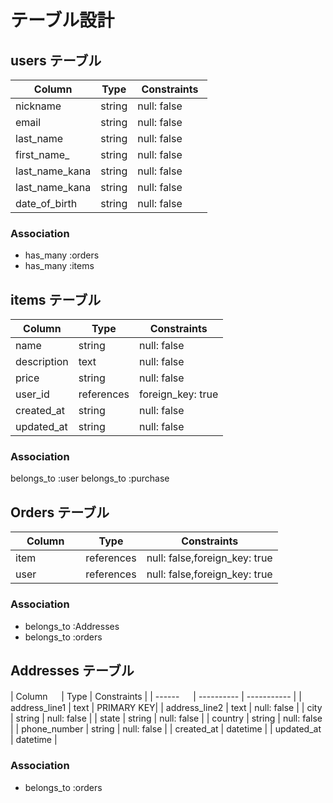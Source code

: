 # テーブル設計

## users テーブル

| Column                 | Type    | Constraints    |
| ----------------       | ------  | -----------    |
| nickname               | string  | null: false    |
| email                  | string  | null: false　　 |
| last_name              | string  | null: false    |
| first_name_            | string  | null: false    |
| last_name_kana         | string  | null: false    |
| last_name_kana         | string  | null: false    |
| date_of_birth          | string  | null: false    |

### Association
- has_many :orders
- has_many :items

## items テーブル

| Column        | Type       | Constraints       |
| ------        | ------     | -----------       |
| name          | string     | null: false       | 
| description   | text       | null: false       | 
| price         | string     | null: false       | 
| user_id       | references | foreign_key: true |
| created_at    | string     | null: false       |
| updated_at    | string     | null: false       |

### Association

belongs_to :user
belongs_to :purchase

## Orders テーブル

| Column     | Type       | Constraints |
| -------    | ---------- | ----------- |
| item　　　　| references | null: false,foreign_key: true |
| user 　    | references | null: false,foreign_key: true |

### Association

- belongs_to :Addresses
- belongs_to :orders

## Addresses テーブル

| Column  　    | Type        | Constraints |
| ------   　   | ----------  | ----------- |
| address_line1 | text        | PRIMARY KEY|
| address_line2 | text        | null: false |
| city          | string      | null: false |
| state         | string      | null: false |
| country       | string      | null: false |
| phone_number  | string      | null: false |
| created_at    | datetime	  |
| updated_at    | datetime	  |  

### Association

- belongs_to :orders

